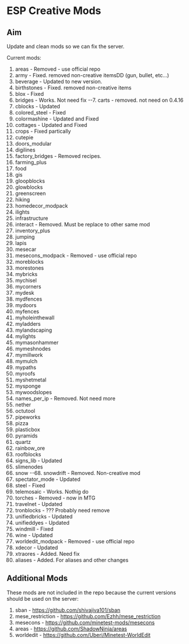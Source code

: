 ESP Creative Mods
===

Aim
---
Update and clean mods so we can fix the server.

Current mods:
1. areas - Removed - use official repo
2. army - Fixed. removed non-creative itemsDD (gun, bullet, etc...)
3. beverage - Updated to new version.
4. birthstones - Fixed. removed non-creative items
5. blox - Fixed
6. bridges - Works. Not need fix
--7. carts - removed. not need on 0.4.16
8. cblocks - Updated
9. colored_steel - Fixed
10. colormashine - Updated and Fixed
11. cottages - Updated and Fixed
12. crops - Fixed partically
13. cutepie
14. doors_modular
15. digilines
16. factory_bridges - Removed recipes.
17. farming_plus
18. food
19. gis
20. gloopblocks
21. glowblocks
22. greenscreen
23. hiking
24. homedecor_modpack
25. ilights
26. infrastructure
27. interact - Removed. Must be replace to other same mod 
28. inventory_plus
29. jumping
30. lapis
31. mesecar
32. mesecons_modpack - Removed - use official repo
33. moreblocks
34. morestones
35. mybricks
36. mychisel
37. mycorners
38. mydesk
39. mydfences
40. mydoors
41. myfences
42. myholeinthewall
43. myladders
44. mylandscaping
45. mylights
46. mymasonhammer
47. mymeshnodes
48. mymillwork
49. mymulch
50. mypaths
51. myroofs
52. myshetmetal
53. mysponge
54. mywoodslopes
55. names_per_ip - Removed. Not need more
56. nether
57. octutool
58. pipeworks
59. pizza
60. plasticbox
61. pyramids
62. quartz
63. rainbow_ore
64. roofblocks
65. signs_lib - Updated
66. slimenodes
67. snow
--68. snowdrift - Removed. Non-creative mod
69. spectator_mode - Updated
70. steel - Fixed
71. telemosaic - Works. Nothig do
72. torches - Removed - now in MTG
73. travelnet - Updated
74. tronblocks - ??? Probably need remove
75. unifiedbricks - Updated
76. unifieddyes - Updated
77. windmill - Fixed
78. wine - Updated
79. worldedit_modpack - Removed - use official repo
80. xdecor - Updated
81. xtraores - Added. Need fix
82. aliases - Added. For aliases and other changes

Additional Mods
---
These mods are not included in the repo because the current versions should be used on the server:

1. sban - https://github.com/shivajiva101/sban
2. mese_restriction - https://github.com/Ezhh/mese_restriction
3. mesecons - https://github.com/minetest-mods/mesecons
4. areas - https://github.com/ShadowNinja/areas
5. worldedit - https://github.com/Uberi/Minetest-WorldEdit
